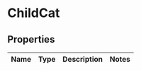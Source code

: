 

# ChildCat

## Properties

Name | Type | Description | Notes
------------ | ------------- | ------------- | -------------



